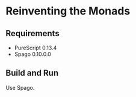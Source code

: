 # Reinventing the Monads


## Requirements

- PureScript 0.13.4
- Spago 0.10.0.0


## Build and Run

Use Spago.

